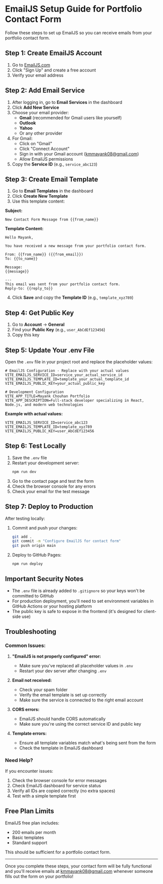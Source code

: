 # EmailJS Setup Guide for Portfolio Contact Form

Follow these steps to set up EmailJS so you can receive emails from your portfolio contact form.

## Step 1: Create EmailJS Account

1. Go to [EmailJS.com](https://www.emailjs.com/)
2. Click "Sign Up" and create a free account
3. Verify your email address

## Step 2: Add Email Service

1. After logging in, go to **Email Services** in the dashboard
2. Click **Add New Service**
3. Choose your email provider:
   - **Gmail** (recommended for Gmail users like yourself)
   - **Outlook** 
   - **Yahoo**
   - Or any other provider
4. For Gmail:
   - Click on "Gmail"
   - Click "Connect Account" 
   - Sign in with your Gmail account (kmmayank08@gmail.com)
   - Allow EmailJS permissions
5. Copy the **Service ID** (e.g., `service_abc123`)

## Step 3: Create Email Template

1. Go to **Email Templates** in the dashboard
2. Click **Create New Template**
3. Use this template content:

**Subject:**
```
New Contact Form Message from {{from_name}}
```

**Template Content:**
```
Hello Mayank,

You have received a new message from your portfolio contact form.

From: {{from_name}} ({{from_email}})
To: {{to_name}}

Message:
{{message}}

---
This email was sent from your portfolio contact form.
Reply-to: {{reply_to}}
```

4. Click **Save** and copy the **Template ID** (e.g., `template_xyz789`)

## Step 4: Get Public Key

1. Go to **Account** → **General**
2. Find your **Public Key** (e.g., `user_AbCdEf123456`)
3. Copy this key

## Step 5: Update Your .env File

Open the `.env` file in your project root and replace the placeholder values:

```env
# EmailJS Configuration - Replace with your actual values
VITE_EMAILJS_SERVICE_ID=service_your_actual_service_id
VITE_EMAILJS_TEMPLATE_ID=template_your_actual_template_id
VITE_EMAILJS_PUBLIC_KEY=your_actual_public_key

# Development Configuration
VITE_APP_TITLE=Mayank Chouhan Portfolio
VITE_APP_DESCRIPTION=Full-stack developer specializing in React, Node.js, and modern web technologies
```

**Example with actual values:**
```env
VITE_EMAILJS_SERVICE_ID=service_abc123
VITE_EMAILJS_TEMPLATE_ID=template_xyz789
VITE_EMAILJS_PUBLIC_KEY=user_AbCdEf123456
```

## Step 6: Test Locally

1. Save the `.env` file
2. Restart your development server:
   ```bash
   npm run dev
   ```
3. Go to the contact page and test the form
4. Check the browser console for any errors
5. Check your email for the test message

## Step 7: Deploy to Production

After testing locally:

1. Commit and push your changes:
   ```bash
   git add .
   git commit -m "Configure EmailJS for contact form"
   git push origin main
   ```

2. Deploy to GitHub Pages:
   ```bash
   npm run deploy
   ```

## Important Security Notes

- The `.env` file is already added to `.gitignore` so your keys won't be committed to GitHub
- For production deployment, you'll need to set environment variables in GitHub Actions or your hosting platform
- The public key is safe to expose in the frontend (it's designed for client-side use)

## Troubleshooting

### Common Issues:

1. **"EmailJS is not properly configured" error:**
   - Make sure you've replaced all placeholder values in `.env`
   - Restart your dev server after changing `.env`

2. **Email not received:**
   - Check your spam folder
   - Verify the email template is set up correctly
   - Make sure the service is connected to the right email account

3. **CORS errors:**
   - EmailJS should handle CORS automatically
   - Make sure you're using the correct service ID and public key

4. **Template errors:**
   - Ensure all template variables match what's being sent from the form
   - Check the template in EmailJS dashboard

### Need Help?

If you encounter issues:
1. Check the browser console for error messages
2. Check EmailJS dashboard for service status
3. Verify all IDs are copied correctly (no extra spaces)
4. Test with a simple template first

## Free Plan Limits

EmailJS free plan includes:
- 200 emails per month
- Basic templates
- Standard support

This should be sufficient for a portfolio contact form.

---

Once you complete these steps, your contact form will be fully functional and you'll receive emails at kmmayank08@gmail.com whenever someone fills out the form on your portfolio!
